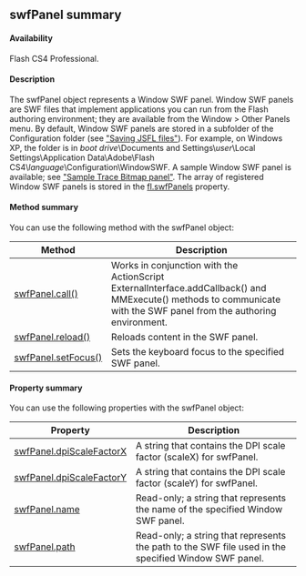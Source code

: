 ## swfPanel summary

#### Availability

Flash CS4 Professional.

#### Description

The swfPanel object represents a Window SWF panel. Window SWF panels are SWF files that implement applications you can run from the Flash authoring environment; they are available from the Window > Other Panels menu. By default, Window SWF panels are stored in a subfolder of the Configuration folder (see ["Saving JSFL files"](../Introduction/Working_with_the_JavaScript_API.md#saving-jsfl-files)). For example, on Windows XP, the folder is in *boot drive*\\Documents and Settings\\*user*\\Local Settings\\Application Data\\Adobe\\Flash CS4\\*language*\\Configuration\\WindowSWF. A sample Window SWF panel is available; see ["Sample Trace Bitmap panel"](../Introduction/Sample_implementations.md#sample-trace-bitmap-panel). The array of registered Window SWF panels is stored in the [fl.swfPanels](../flash_object_(fl)/fl74.md) property.

#### Method summary

You can use the following method with the swfPanel object:

| **Method**                           | **Description**                                                                                                                                                      |
|--------------------------------------|----------------------------------------------------------------------------------------------------------------------------------------------------------------------|
| [swfPanel.call()](../swfPanel_object/swfPanel.md)  | Works in conjunction with the ActionScript ExternalInterface.addCallback() and MMExecute() methods to communicate with the SWF panel from the authoring environment. |
| [swfPanel.reload()](../swfPanel_object/swfPane5.md)   | Reloads content in the SWF panel.                                                                                                                                    |
| [swfPanel.setFocus()](../swfPanel_object/swfPane6.md) | Sets the keyboard focus to the specified SWF panel.                                                                                                                  |

#### Property summary

You can use the following properties with the swfPanel object:

| **Property**                              | **Description**                                                                                      |
|-------------------------------------------|------------------------------------------------------------------------------------------------------|
| [swfPanel.dpiScaleFactorX](../swfPanel_object/swfPane1.md) | A string that contains the DPI scale factor (scaleX) for swfPanel.                                   |
| [swfPanel.dpiScaleFactorY](../swfPanel_object/swfPane2.md) | A string that contains the DPI scale factor (scaleY) for swfPanel.                                   |
| [swfPanel.name](../swfPanel_object/swfPane3.md)            | Read-only; a string that represents the name of the specified Window SWF panel.                      |
| [swfPanel.path](../swfPanel_object/swfPane4.md)            | Read-only; a string that represents the path to the SWF file used in the specified Window SWF panel. |

<span id="swfPanel.call()" class="anchor"></span>

